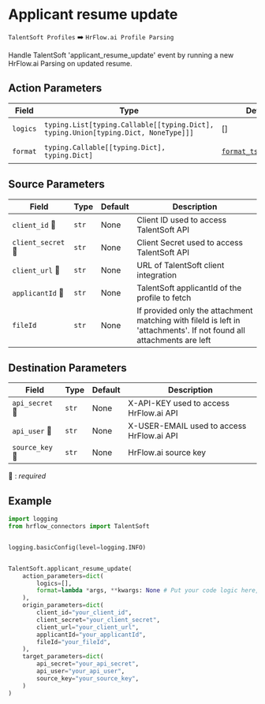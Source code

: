 
# Applicant resume update
`TalentSoft Profiles` :arrow_right: `HrFlow.ai Profile Parsing`

Handle TalentSoft 'applicant_resume_update' event by running a new HrFlow.ai Parsing on updated resume.



## Action Parameters

| Field | Type | Default | Description |
| ----- | ---- | ------- | ----------- |
| `logics`  | `typing.List[typing.Callable[[typing.Dict], typing.Union[typing.Dict, NoneType]]]` | [] | List of logic functions |
| `format`  | `typing.Callable[[typing.Dict], typing.Dict]` | [`format_ts_candidate`](../connector.py#L24) | Formatting function |

## Source Parameters

| Field | Type | Default | Description |
| ----- | ---- | ------- | ----------- |
| `client_id` :red_circle: | `str` | None | Client ID used to access TalentSoft API |
| `client_secret` :red_circle: | `str` | None | Client Secret used to access TalentSoft API |
| `client_url` :red_circle: | `str` | None | URL of TalentSoft client integration |
| `applicantId` :red_circle: | `str` | None | TalentSoft applicantId of the profile to fetch |
| `fileId`  | `str` | None | If provided only the attachment matching with fileId is left in 'attachments'. If not found all attachments are left |

## Destination Parameters

| Field | Type | Default | Description |
| ----- | ---- | ------- | ----------- |
| `api_secret` :red_circle: | `str` | None | X-API-KEY used to access HrFlow.ai API |
| `api_user` :red_circle: | `str` | None | X-USER-EMAIL used to access HrFlow.ai API |
| `source_key` :red_circle: | `str` | None | HrFlow.ai source key |

:red_circle: : *required*

## Example

```python
import logging
from hrflow_connectors import TalentSoft


logging.basicConfig(level=logging.INFO)


TalentSoft.applicant_resume_update(
    action_parameters=dict(
        logics=[],
        format=lambda *args, **kwargs: None # Put your code logic here,
    ),
    origin_parameters=dict(
        client_id="your_client_id",
        client_secret="your_client_secret",
        client_url="your_client_url",
        applicantId="your_applicantId",
        fileId="your_fileId",
    ),
    target_parameters=dict(
        api_secret="your_api_secret",
        api_user="your_api_user",
        source_key="your_source_key",
    )
)
```